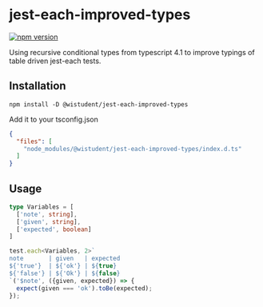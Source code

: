 # jest-each-improved-types
[![npm version](https://badge.fury.io/js/%40wistudent%2Fjest-each-improved-types.svg)](https://badge.fury.io/js/%40wistudent%2Fjest-each-improved-types)

Using recursive conditional types from typescript 4.1 to improve typings of table driven jest-each tests.

## Installation
`npm install -D @wistudent/jest-each-improved-types`

Add it to your tsconfig.json
```json
{
  "files": [
    "node_modules/@wistudent/jest-each-improved-types/index.d.ts"
  ]
} 
```

## Usage

```typescript
type Variables = [
  ['note', string],
  ['given', string],
  ['expected', boolean]
]

test.each<Variables, 2>`
note       | given   | expected
${'true'}  | ${'ok'} | ${true}
${'false'} | ${'Ok'} | ${false}
`('$note', ({given, expected}) => {
  expect(given === 'ok').toBe(expected);
});
```